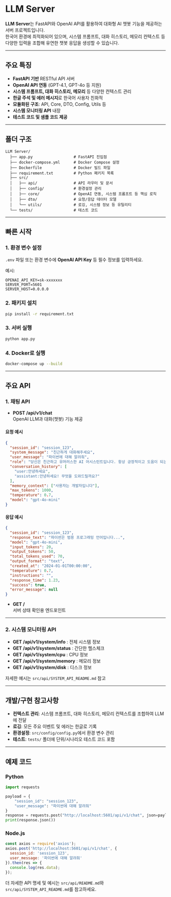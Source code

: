 # LLM Server

**LLM Server**는 FastAPI와 OpenAI API를 활용하여 대화형 AI 챗봇 기능을 제공하는 서버 프로젝트입니다.  
한국어 환경에 최적화되어 있으며, 시스템 프롬프트, 대화 히스토리, 메모리 컨텍스트 등 다양한 입력을 조합해 유연한 챗봇 응답을 생성할 수 있습니다.

---

## 주요 특징

- **FastAPI 기반** RESTful API 서버
- **OpenAI API 연동** (GPT-4.1, GPT-4o 등 지원)
- **시스템 프롬프트, 대화 히스토리, 메모리** 등 다양한 컨텍스트 관리
- **한글 주석 및 에러 메시지**로 한국어 사용자 친화적
- **모듈화된 구조**: API, Core, DTO, Config, Utils 등
- **시스템 모니터링 API** 내장
- **테스트 코드 및 샘플 코드 제공**

---

## 폴더 구조

```
LLM Server/
  ├── app.py                  # FastAPI 진입점
  ├── docker-compose.yml      # Docker Compose 설정
  ├── Dockerfile              # Docker 빌드 파일
  ├── requirement.txt         # Python 패키지 목록
  ├── src/
  │   ├── api/                # API 라우터 및 문서
  │   ├── config/             # 환경설정 관리
  │   ├── core/               # OpenAI 연동, 시스템 프롬프트 등 핵심 로직
  │   ├── dto/                # 요청/응답 데이터 모델
  │   └── utils/              # 로깅, 시스템 정보 등 유틸리티
  └── tests/                  # 테스트 코드
```

---

## 빠른 시작

### 1. 환경 변수 설정

`.env` 파일 또는 환경 변수에 **OpenAI API Key** 등 필수 정보를 입력하세요.

예시:
```
OPENAI_API_KEY=sk-xxxxxxx
SERVER_PORT=5601
SERVER_HOST=0.0.0.0
```

### 2. 패키지 설치

```bash
pip install -r requirement.txt
```

### 3. 서버 실행

```bash
python app.py
```

### 4. Docker로 실행

```bash
docker-compose up --build
```

---

## 주요 API

### 1. 채팅 API

- **POST /api/v1/chat**  
  OpenAI LLM과 대화(챗봇) 기능 제공

#### 요청 예시

```json
{
  "session_id": "session_123",
  "system_message": "친근하게 대화해주세요",
  "user_message": "파이썬에 대해 알려줘",
  "role": "당신은 친근하고 유머러스한 AI 어시스턴트입니다. 항상 긍정적이고 도움이 되는 답변을 제공합니다.",
  "conversation_history": [
    "user:안녕하세요",
    "assistant:안녕하세요! 무엇을 도와드릴까요?"
  ],
  "memory_context": ["사용자는 개발자입니다"],
  "max_tokens": 1000,
  "temperature": 0.7,
  "model": "gpt-4o-mini"
}
```

#### 응답 예시

```json
{
  "session_id": "session_123",
  "response_text": "파이썬은 범용 프로그래밍 언어입니다...",
  "model": "gpt-4o-mini",
  "input_tokens": 20,
  "output_tokens": 50,
  "total_tokens_used": 70,
  "output_format": "text",
  "created_at": "2024-01-01T00:00:00",
  "temperature": 0.7,
  "instructions": "",
  "response_time": 1.23,
  "success": true,
  "error_message": null
}
```

- **GET /**  
  서버 상태 확인용 엔드포인트

---

### 2. 시스템 모니터링 API

- **GET /api/v1/system/info** : 전체 시스템 정보
- **GET /api/v1/system/status** : 간단한 헬스체크
- **GET /api/v1/system/cpu** : CPU 정보
- **GET /api/v1/system/memory** : 메모리 정보
- **GET /api/v1/system/disk** : 디스크 정보

자세한 예시는 `src/api/SYSTEM_API_README.md` 참고

---

## 개발/구현 참고사항

- **컨텍스트 관리**: 시스템 프롬프트, 대화 히스토리, 메모리 컨텍스트를 조합하여 LLM에 전달
- **로깅**: 모든 주요 이벤트 및 에러는 한글로 기록
- **환경설정**: `src/config/config.py`에서 환경 변수 관리
- **테스트**: `tests/` 폴더에 단위/시나리오 테스트 코드 포함

---

## 예제 코드

### Python

```python
import requests

payload = {
    "session_id": "session_123",
    "user_message": "파이썬에 대해 알려줘"
}
response = requests.post("http://localhost:5601/api/v1/chat", json=payload)
print(response.json())
```

### Node.js

```javascript
const axios = require('axios');
axios.post('http://localhost:5601/api/v1/chat', {
  session_id: 'session_123',
  user_message: '파이썬에 대해 알려줘'
}).then(res => {
  console.log(res.data);
});
```


더 자세한 API 명세 및 예시는 `src/api/README.md`와 `src/api/SYSTEM_API_README.md`를 참고하세요. 
